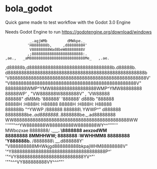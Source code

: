 # bola_godot
Quick game made to test workflow with the Godot 3.0 Engine

Needs Godot Engine to run
https://godotengine.org/download/windows

               _.agjWMb         dMWkpe._               
              'H8888888b,     ,d8888888H'              
               V88888888Wad8beW88888888V               
              ,;88888888888888888888888:.              
    ,ae.,   _aM8888888888888888888888888Me_   ,.ae.    
  ,d88888b,d8888888888888888888888888888888b.d88888b.  
 d888888888888888888888888888888888888888888888888888b 
'V888888888888888888888888888888888888888888888888888V'
  "V88888888888888888888888888888888888888888888888V"  
    88888888WMP^YMW88888888888888888WMP^YMW88888888    
    88888WP'  _,_ "VW888888W8888888V" _,_  'VW88888    
    888888"  dM8Mb '888888' '888888' d888b  "888888    
    88888H  :H888H: H88888   88888H :H888H:  H88888    
    888888b "^YWWP /888888   888888\ YWWP^" d888888    
    88888888be._.ad8888888._.8888888be._.ad88888888    
    WW8888888888888888888888888888888888888888888WW    
     '''"""^^YW8888888W888888888W8888888WY^^"""'''     
    MWbozxae  8888888/  ._____.  \8888888  aexzodWM    
    88888888  8MMHHWW;  8888888  :WWHHMM8  88888888    
    'Y888888b.__       /8888888\       __.d888888Y'    
     "V888888888MHWkjgd888888888bkpajWHM88888888V"     
       '^Y88888888888888888888888888888888888P^'       
          '"^VY8888888888888888888888888YV^"'          
               '""^^^VY888888888VY^^^""'              
